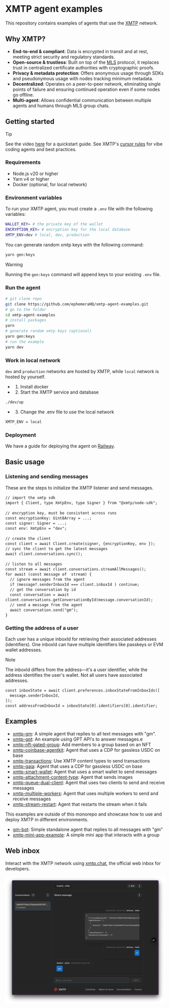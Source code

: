 # XMTP agent examples

This repository contains examples of agents that use the [XMTP](https://docs.xmtp.org/) network.

## Why XMTP?

- **End-to-end & compliant**: Data is encrypted in transit and at rest, meeting strict security and regulatory standards.
- **Open-source & trustless**: Built on top of the [MLS](https://messaginglayersecurity.rocks/) protocol, it replaces trust in centralized certificate authorities with cryptographic proofs.
- **Privacy & metadata protection**: Offers anonymous usage through SDKs and pseudonymous usage with nodes tracking minimum metadata.
- **Decentralized**: Operates on a peer-to-peer network, eliminating single points of failure and ensuring continued operation even if some nodes go offline.
- **Multi-agent**: Allows confidential communication between multiple agents and humans through MLS group chats.

## Getting started

> [!TIP]
> See the video [here](https://youtu.be/djRLnWUvwIA) for a quickstart guide.
> See XMTP's [cursor rules](/.cursor/README.md) for vibe coding agents and best practices.

### Requirements

- Node.js v20 or higher
- Yarn v4 or higher
- Docker (optional, for local network)

### Environment variables

To run your XMTP agent, you must create a `.env` file with the following variables:

```bash
WALLET_KEY= # the private key of the wallet
ENCRYPTION_KEY= # encryption key for the local database
XMTP_ENV=dev # local, dev, production
```

You can generate random xmtp keys with the following command:

```bash
yarn gen:keys
```

> [!WARNING]
> Running the `gen:keys` command will append keys to your existing `.env` file.

### Run the agent

```bash
# git clone repo
git clone https://github.com/ephemeraHQ/xmtp-agent-examples.git
# go to the folder
cd xmtp-agent-examples
# install packages
yarn
# generate random xmtp keys (optional)
yarn gen:keys
# run the example
yarn dev
```

### Work in local network

`dev` and `production` networks are hosted by XMTP, while `local` network is hosted by yourself.

- 1. Install docker
- 2. Start the XMTP service and database

```bash
./dev/up
```

- 3. Change the .env file to use the local network

```bash
XMTP_ENV = local
```

### Deployment

We have a guide for deploying the agent on [Railway](https://github.com/ephemeraHQ/xmtp-agent-examples/discussions/77).

## Basic usage

### Listening and sending messages

These are the steps to initialize the XMTP listener and send messages.

```tsx
// import the xmtp sdk
import { Client, type XmtpEnv, type Signer } from "@xmtp/node-sdk";

// encryption key, must be consistent across runs
const encryptionKey: Uint8Array = ...;
const signer: Signer = ...;
const env: XmtpEnv = "dev";

// create the client
const client = await Client.create(signer, {encryptionKey, env });
// sync the client to get the latest messages
await client.conversations.sync();

// listen to all messages
const stream = await client.conversations.streamAllMessages();
for await (const message of  stream) {
  // ignore messages from the agent
  if (message?.senderInboxId === client.inboxId ) continue;
  // get the conversation by id
  const conversation = await client.conversations.getConversationById(message.conversationId);
  // send a message from the agent
  await conversation.send("gm");
}
```

### Getting the address of a user

Each user has a unique inboxId for retrieving their associated addresses (identifiers). One inboxId can have multiple identifiers like passkeys or EVM wallet addresses.

> [!NOTE]
> The inboxId differs from the address—it's a user identifier, while the address identifies the user's wallet. Not all users have associated addresses.

```tsx
const inboxState = await client.preferences.inboxStateFromInboxIds([
  message.senderInboxId,
]);
const addressFromInboxId = inboxState[0].identifiers[0].identifier;
```

## Examples

- [xmtp-gm](/examples/xmtp-gm/): A simple agent that replies to all text messages with "gm".
- [xmtp-gpt](/examples/xmtp-gpt/): An example using GPT API's to answer messages.e
- [xmtp-nft-gated-group](/examples/xmtp-nft-gated-group/): Add members to a group based on an NFT
- [xmtp-coinbase-agentkit](/examples/xmtp-coinbase-agentkit/): Agent that uses a CDP for gassless USDC on base
- [xmtp-transactions](/examples/xmtp-transactions/): Use XMTP content types to send transactions
- [xmtp-gaia](/examples/xmtp-gaia/): Agent that uses a CDP for gassless USDC on base
- [xmtp-smart-wallet](/examples/xmtp-smart-wallet/): Agent that uses a smart wallet to send messages
- [xmtp-attachment-content-type](/examples/xmtp-attachment-content-type/): Agent that sends images
- [xmtp-queue-dual-client](/examples/xmtp-queue-dual-client/): Agent that uses two clients to send and receive messages
- [xmtp-multiple-workers](/examples/xmtp-multiple-workers/): Agent that uses multiple workers to send and receive messages
- [xmtp-stream-restart](/examples/xmtp-stream-restart/): Agent that restarts the stream when it fails

This examples are outside of this monorepo and showcase how to use and deploy XMTP in different environments.

- [gm-bot](https://github.com/xmtp/gm-bot): Simple standalone agent that replies to all messages with "gm"
- [xmtp-mini-app-example](https://github.com/ephemeraHQ/xmtp-mini-app): A simple mini app that interacts with a group

## Web inbox

Interact with the XMTP network using [xmtp.chat](https://xmtp.chat), the official web inbox for developers.

![](/examples/xmtp-gm/screenshot.png)
